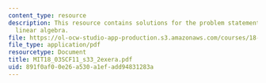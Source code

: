 ```yaml
---
content_type: resource
description: This resource contains solutions for the problem statements related to
  linear algebra.
file: https://ol-ocw-studio-app-production.s3.amazonaws.com/courses/18-03sc-differential-equations-fall-2011/891f0af00e26a530a1efadd94831283a_MIT18_03SCF11_s33_2exera.pdf
file_type: application/pdf
resourcetype: Document
title: MIT18_03SCF11_s33_2exera.pdf
uid: 891f0af0-0e26-a530-a1ef-add94831283a
---
```

